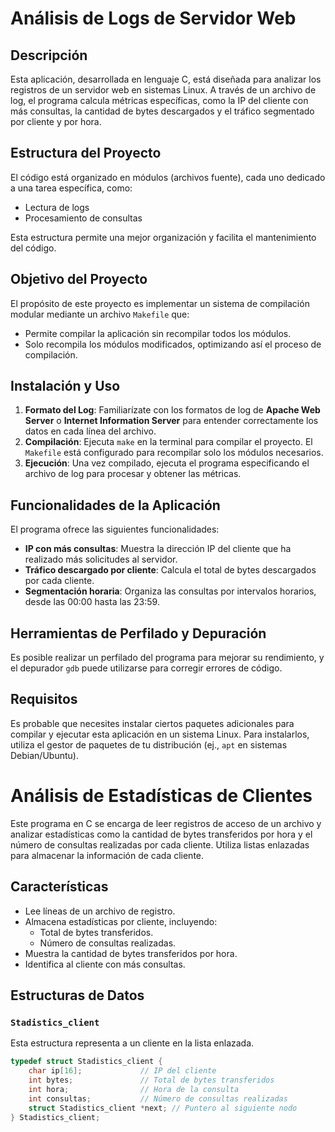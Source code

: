 # Análisis de Logs de Servidor Web

## Descripción
Esta aplicación, desarrollada en lenguaje C, está diseñada para analizar los registros de un servidor web en sistemas Linux. A través de un archivo de log, el programa calcula métricas específicas, como la IP del cliente con más consultas, la cantidad de bytes descargados y el tráfico segmentado por cliente y por hora.

## Estructura del Proyecto
El código está organizado en módulos (archivos fuente), cada uno dedicado a una tarea específica, como:
- Lectura de logs
- Procesamiento de consultas

Esta estructura permite una mejor organización y facilita el mantenimiento del código.

## Objetivo del Proyecto
El propósito de este proyecto es implementar un sistema de compilación modular mediante un archivo `Makefile` que:
- Permite compilar la aplicación sin recompilar todos los módulos.
- Solo recompila los módulos modificados, optimizando así el proceso de compilación.
## Instalación y Uso
1. **Formato del Log**: Familiarízate con los formatos de log de **Apache Web Server** o **Internet Information Server** para entender correctamente los datos en cada línea del archivo.
2. **Compilación**: Ejecuta `make` en la terminal para compilar el proyecto. El `Makefile` está configurado para recompilar solo los módulos necesarios.
3. **Ejecución**: Una vez compilado, ejecuta el programa especificando el archivo de log para procesar y obtener las métricas.

## Funcionalidades de la Aplicación
El programa ofrece las siguientes funcionalidades:
- **IP con más consultas**: Muestra la dirección IP del cliente que ha realizado más solicitudes al servidor.
- **Tráfico descargado por cliente**: Calcula el total de bytes descargados por cada cliente.
- **Segmentación horaria**: Organiza las consultas por intervalos horarios, desde las 00:00 hasta las 23:59.

## Herramientas de Perfilado y Depuración
Es posible realizar un perfilado del programa para mejorar su rendimiento, y el depurador `gdb` puede utilizarse para corregir errores de código.

## Requisitos
Es probable que necesites instalar ciertos paquetes adicionales para compilar y ejecutar esta aplicación en un sistema Linux. Para instalarlos, utiliza el gestor de paquetes de tu distribución (ej., `apt` en sistemas Debian/Ubuntu).

# Análisis de Estadísticas de Clientes

Este programa en C se encarga de leer registros de acceso de un archivo y analizar estadísticas como la cantidad de bytes transferidos por hora y el número de consultas realizadas por cada cliente. Utiliza listas enlazadas para almacenar la información de cada cliente.

## Características

- Lee líneas de un archivo de registro.
- Almacena estadísticas por cliente, incluyendo:
  - Total de bytes transferidos.
  - Número de consultas realizadas.
- Muestra la cantidad de bytes transferidos por hora.
- Identifica al cliente con más consultas.

## Estructuras de Datos

### `Stadistics_client`

Esta estructura representa a un cliente en la lista enlazada.

```c
typedef struct Stadistics_client {
    char ip[16];             // IP del cliente
    int bytes;               // Total de bytes transferidos
    int hora;                // Hora de la consulta
    int consultas;           // Número de consultas realizadas
    struct Stadistics_client *next; // Puntero al siguiente nodo
} Stadistics_client;


